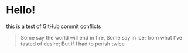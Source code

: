 # Hello!
this is a test of GitHub commit conflicts

> Some say the world will end in fire,
> Some say in ice; from what I've tasted of desire; But if I had to perish twice
